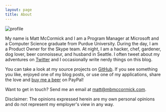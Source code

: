 ```yaml
---
layout: page
title: About
---
```


<img src="http://www.gravatar.com/avatar/10f112c27a538601fcdefc994da16fa3?s=200" alt="profile" class="profile" />

My name is Matt McCormick and I am a Program Manager at Microsoft and a Computer Science graduate from Purdue University. During the day, I am a Product Owner for the Skype team. At night, I am a hacker, chef, gardener, dog lover, beer connoisseur, and husband in Seattle. I often tweet about my adventures on <a href="https://www.twitter.com/mbmccormick" target="_blank">Twitter</a> and I occasionally write nerdy things on this blog.

You can take a look at my source projects on <a href="https://www.github.com/mbmccormick" target="_blank">GitHub</a>. If you see something you like, enjoyed one of my blog posts, or use one of my applications, share the love and <a href="/donate">buy me a beer</a> on PayPal!

Want to get in touch? Send me an email at <a href="mailto:matt@mbmccormick.com">matt@mbmccormick.com</a>.

Disclaimer: The opinions expressed herein are my own personal opinions and do not represent my employer's view in any way.

<br />
